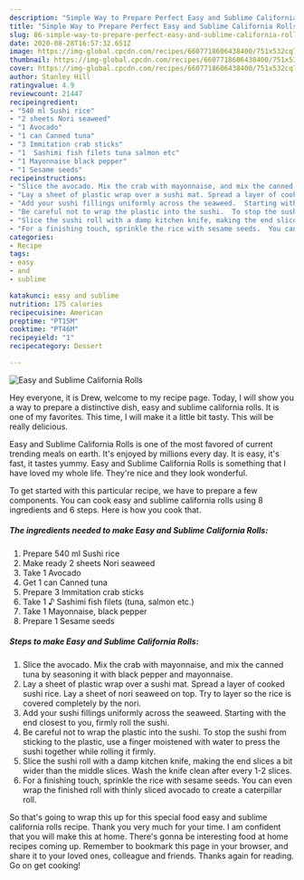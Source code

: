 ```yaml
---
description: "Simple Way to Prepare Perfect Easy and Sublime California Rolls"
title: "Simple Way to Prepare Perfect Easy and Sublime California Rolls"
slug: 86-simple-way-to-prepare-perfect-easy-and-sublime-california-rolls
date: 2020-08-28T16:57:32.651Z
image: https://img-global.cpcdn.com/recipes/6607718606438400/751x532cq70/easy-and-sublime-california-rolls-recipe-main-photo.jpg
thumbnail: https://img-global.cpcdn.com/recipes/6607718606438400/751x532cq70/easy-and-sublime-california-rolls-recipe-main-photo.jpg
cover: https://img-global.cpcdn.com/recipes/6607718606438400/751x532cq70/easy-and-sublime-california-rolls-recipe-main-photo.jpg
author: Stanley Hill
ratingvalue: 4.9
reviewcount: 21447
recipeingredient:
- "540 ml Sushi rice"
- "2 sheets Nori seaweed"
- "1 Avocado"
- "1 can Canned tuna"
- "3 Immitation crab sticks"
- "1  Sashimi fish filets tuna salmon etc"
- "1 Mayonnaise black pepper"
- "1 Sesame seeds"
recipeinstructions:
- "Slice the avocado. Mix the crab with mayonnaise, and mix the canned tuna by seasoning it with black pepper and mayonnaise."
- "Lay a sheet of plastic wrap over a sushi mat. Spread a layer of cooked sushi rice.  Lay a sheet of nori seaweed on top. Try to layer so the rice is covered completely by the nori."
- "Add your sushi fillings uniformly across the seaweed.  Starting with the end closest to you, firmly roll the sushi."
- "Be careful not to wrap the plastic into the sushi.  To stop the sushi from sticking to the plastic, use a finger moistened with water to  press the sushi together while rolling it firmly."
- "Slice the sushi roll with a damp kitchen knife, making the end slices a bit wider than the middle slices.  Wash the knife clean after every 1-2 slices."
- "For a finishing touch, sprinkle the rice with sesame seeds.  You can even wrap the finished roll with thinly sliced avocado to create a caterpillar roll."
categories:
- Recipe
tags:
- easy
- and
- sublime

katakunci: easy and sublime 
nutrition: 175 calories
recipecuisine: American
preptime: "PT15M"
cooktime: "PT46M"
recipeyield: "1"
recipecategory: Dessert

---
```



![Easy and Sublime California Rolls](https://img-global.cpcdn.com/recipes/6607718606438400/751x532cq70/easy-and-sublime-california-rolls-recipe-main-photo.jpg)

Hey everyone, it is Drew, welcome to my recipe page. Today, I will show you a way to prepare a distinctive dish, easy and sublime california rolls. It is one of my favorites. This time, I will make it a little bit tasty. This will be really delicious.



Easy and Sublime California Rolls is one of the most favored of current trending meals on earth. It's enjoyed by millions every day. It is easy, it's fast, it tastes yummy. Easy and Sublime California Rolls is something that I have loved my whole life. They're nice and they look wonderful.


To get started with this particular recipe, we have to prepare a few components. You can cook easy and sublime california rolls using 8 ingredients and 6 steps. Here is how you cook that.

<!--inarticleads1-->

##### The ingredients needed to make Easy and Sublime California Rolls:

1. Prepare 540 ml Sushi rice
1. Make ready 2 sheets Nori seaweed
1. Take 1 Avocado
1. Get 1 can Canned tuna
1. Prepare 3 Immitation crab sticks
1. Take 1 ♪ Sashimi fish filets (tuna, salmon etc.)
1. Take 1 Mayonnaise, black pepper
1. Prepare 1 Sesame seeds




<!--inarticleads2-->

##### Steps to make Easy and Sublime California Rolls:

1. Slice the avocado. Mix the crab with mayonnaise, and mix the canned tuna by seasoning it with black pepper and mayonnaise.
1. Lay a sheet of plastic wrap over a sushi mat. Spread a layer of cooked sushi rice.  Lay a sheet of nori seaweed on top. Try to layer so the rice is covered completely by the nori.
1. Add your sushi fillings uniformly across the seaweed.  Starting with the end closest to you, firmly roll the sushi.
1. Be careful not to wrap the plastic into the sushi.  To stop the sushi from sticking to the plastic, use a finger moistened with water to  press the sushi together while rolling it firmly.
1. Slice the sushi roll with a damp kitchen knife, making the end slices a bit wider than the middle slices.  Wash the knife clean after every 1-2 slices.
1. For a finishing touch, sprinkle the rice with sesame seeds.  You can even wrap the finished roll with thinly sliced avocado to create a caterpillar roll.




So that's going to wrap this up for this special food easy and sublime california rolls recipe. Thank you very much for your time. I am confident that you will make this at home. There's gonna be interesting food at home recipes coming up. Remember to bookmark this page in your browser, and share it to your loved ones, colleague and friends. Thanks again for reading. Go on get cooking!
